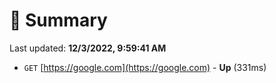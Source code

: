 # 📖 Summary
Last updated: **12/3/2022, 9:59:41 AM**

- `GET` [https://google.com](https://google.com) - **Up** (331ms)
